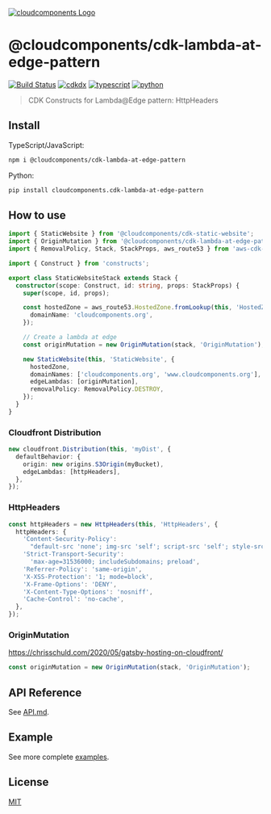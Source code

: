 [![cloudcomponents Logo](https://raw.githubusercontent.com/cloudcomponents/cdk-constructs/master/logo.png)](https://github.com/cloudcomponents/cdk-constructs)

# @cloudcomponents/cdk-lambda-at-edge-pattern 

[![Build Status](https://github.com/cloudcomponents/cdk-constructs/workflows/Build/badge.svg)](https://github.com/cloudcomponents/cdk-constructs/actions?query=workflow=Build)
[![cdkdx](https://img.shields.io/badge/buildtool-cdkdx-blue.svg)](https://github.com/hupe1980/cdkdx)
[![typescript](https://img.shields.io/badge/jsii-typescript-blueviolet.svg)](https://www.npmjs.com/package/@cloudcomponents/cdk-lambda-at-edge-pattern)
[![python](https://img.shields.io/badge/jsii-python-blueviolet.svg)](https://pypi.org/project/cloudcomponents.cdk-lambda-at-edge-pattern/)

> CDK Constructs for Lambda@Edge pattern: HttpHeaders

## Install
TypeScript/JavaScript:

```bash
npm i @cloudcomponents/cdk-lambda-at-edge-pattern 
```

Python:

```bash
pip install cloudcomponents.cdk-lambda-at-edge-pattern 
```

## How to use

```typescript
import { StaticWebsite } from '@cloudcomponents/cdk-static-website';
import { OriginMutation } from '@cloudcomponents/cdk-lambda-at-edge-pattern';
import { RemovalPolicy, Stack, StackProps, aws_route53 } from 'aws-cdk-lib';

import { Construct } from 'constructs';

export class StaticWebsiteStack extends Stack {
  constructor(scope: Construct, id: string, props: StackProps) {
    super(scope, id, props);

    const hostedZone = aws_route53.HostedZone.fromLookup(this, 'HostedZone', {
      domainName: 'cloudcomponents.org',
    });

    // Create a lambda at edge
    const originMutation = new OriginMutation(stack, 'OriginMutation');

    new StaticWebsite(this, 'StaticWebsite', {
      hostedZone,
      domainNames: ['cloudcomponents.org', 'www.cloudcomponents.org'],
      edgeLambdas: [originMutation],
      removalPolicy: RemovalPolicy.DESTROY,
    });
  }
}
```

### Cloudfront Distribution
```typescript
new cloudfront.Distribution(this, 'myDist', {
  defaultBehavior: {
    origin: new origins.S3Origin(myBucket),
    edgeLambdas: [httpHeaders],
  },
});
```

### HttpHeaders
```typescript
const httpHeaders = new HttpHeaders(this, 'HttpHeaders', {
  httpHeaders: {
    'Content-Security-Policy':
      "default-src 'none'; img-src 'self'; script-src 'self'; style-src 'self' 'unsafe-inline'; object-src 'none'; connect-src 'self'",
    'Strict-Transport-Security':
      'max-age=31536000; includeSubdomains; preload',
    'Referrer-Policy': 'same-origin',
    'X-XSS-Protection': '1; mode=block',
    'X-Frame-Options': 'DENY',
    'X-Content-Type-Options': 'nosniff',
    'Cache-Control': 'no-cache',
  },
});
```

### OriginMutation
https://chrisschuld.com/2020/05/gatsby-hosting-on-cloudfront/

```typescript
const originMutation = new OriginMutation(stack, 'OriginMutation');
```

## API Reference

See [API.md](https://github.com/cloudcomponents/cdk-constructs/tree/master/packages/cdk-lambda-at-edge-pattern/API.md).

## Example

See more complete [examples](https://github.com/cloudcomponents/cdk-constructs/tree/master/examples).

## License

[MIT](https://github.com/cloudcomponents/cdk-constructs/tree/master/packages/cdk-lambda-at-edge-pattern/LICENSE)
